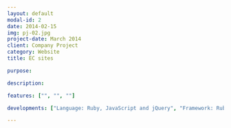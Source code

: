 ```yaml
---
layout: default
modal-id: 2
date: 2014-02-15
img: pj-02.jpg
project-date: March 2014
client: Company Project
category: Website
title: EC sites

purpose: 

description: 

features: ["", "", ""]

developments: ["Language: Ruby, JavaScript and jQuery", "Framework: Ruby on Rails", "Production Environment(Server/DB/Platform/Cloud Provider): <br> Nginx / mySQL / Linux / Linode"]

---
```

